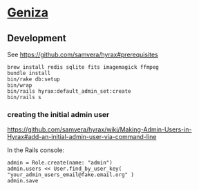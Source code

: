 # [Geniza](https://en.wikipedia.org/wiki/Cairo_Geniza)

## Development

See <https://github.com/samvera/hyrax#prerequisites>

```shell
brew install redis sqlite fits imagemagick ffmpeg
bundle install
bin/rake db:setup
bin/wrap
bin/rails hyrax:default_admin_set:create
bin/rails s
```

### creating the initial admin user

<https://github.com/samvera/hyrax/wiki/Making-Admin-Users-in-Hyrax#add-an-initial-admin-user-via-command-line>

In the Rails console:
```
admin = Role.create(name: "admin")
admin.users << User.find_by_user_key( "your_admin_users_email@fake.email.org" )
admin.save
```
